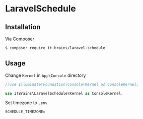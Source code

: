 # LaravelSchedule

## Installation

Via Composer

``` bash
$ composer require it-brains/laravel-schedule
```

## Usage

Change ```Kernel``` in ```App\Console``` directory

```php
//use Illuminate\Foundation\Console\Kernel as ConsoleKernel;

use ITBrains\LaravelSchedule\Kernel as ConsoleKernel;
```

Set timezone to ```.env```

```dotenv
SCHEDULE_TIMEZONE=
```
